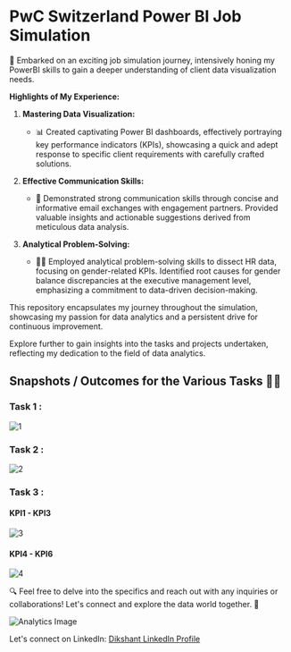 # PwC Switzerland Power BI Job Simulation

🚀 Embarked on an exciting job simulation journey, intensively honing my PowerBI skills to gain a deeper understanding of client data visualization needs.

**Highlights of My Experience:**

1. **Mastering Data Visualization:**
   - 📊 Created captivating Power BI dashboards, effectively portraying key performance indicators (KPIs), showcasing a quick and adept response to specific client requirements with carefully crafted solutions.

2. **Effective Communication Skills:**
   - 📧 Demonstrated strong communication skills through concise and informative email exchanges with engagement partners. Provided valuable insights and actionable suggestions derived from meticulous data analysis.

3. **Analytical Problem-Solving:**
   - 🕵️‍♂️ Employed analytical problem-solving skills to dissect HR data, focusing on gender-related KPIs. Identified root causes for gender balance discrepancies at the executive management level, emphasizing a commitment to data-driven decision-making.

This repository encapsulates my journey throughout the simulation, showcasing my passion for data analytics and a persistent drive for continuous improvement.

Explore further to gain insights into the tasks and projects undertaken, reflecting my dedication to the field of data analytics.

## Snapshots / Outcomes for the Various Tasks 📸🚀

### Task 1 :
![1](https://github.com/DevilHand420/PWC-Power-BI/assets/104151198/ffaf7e22-6c4d-4e20-ab2a-0c1c9521662c)

### Task 2 :
![2](https://github.com/DevilHand420/PWC-Power-BI/assets/104151198/eda0db3c-a24e-4fe4-a7dc-fdc979cffe75)

### Task 3 :
#### KPI1 - KPI3
![3](https://github.com/DevilHand420/PWC-Power-BI/assets/104151198/d91aa2fd-07b2-4e70-8592-aee64cb5ce08)

#### KPI4 - KPI6
![4](https://github.com/DevilHand420/PWC-Power-BI/assets/104151198/786a5019-53a2-431a-8223-6525e5baf979)


🔍 Feel free to delve into the specifics and reach out with any inquiries or collaborations! Let's connect and explore the data world together. 🌟

![Analytics Image](https://i.ytimg.com/vi/sgeN2NjXf7c/maxresdefault.jpg?sqp=-oaymwEmCIAKENAF8quKqQMa8AEB-AH-CYAC0AWKAgwIABABGH8gOigTMA8=&rs=AOn4CLDFxiW_icQQYD1xdF8croDS-ta4rQ)

Let's connect on LinkedIn: [Dikshant LinkedIn Profile](https://www.linkedin.com/in/dikshant-sharma-b41539232/)
